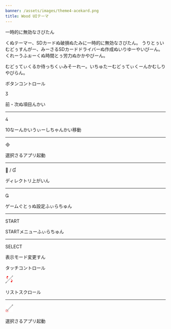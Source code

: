 ```yaml
---
banner: /assets/images/theme4-acekard.png
title: Wood UIテーマ
---
```


<div id="temporarily-disabled" class="section-title">一時的に無効なさびたん</div>
<div class="section-body">
    <p>
        くぬテーマー、SDカードぬ破損ぬたみに一時的に無効なさびたん。 うりとぅいむどぅすんがー、みーさるSDカードドライバーぬ作成ぬいりゆーやいびーん。くれーうふぉーくぬ時間とぅ労力ぬかかやびーん。
    </p>
    <p>
        むどぅてぃくるか待っちくぃみそーれー。いちゅたーむどぅてぃくーんかむしりやびらん。
    </p>
</div>

<div id="button-controls" class="section-title">ボタンコントロール</div>
<div class="section-body">
    <div class="button-action-group">
        <p class="button-action button">&#xE07D;</p>
        <p class="button-action-text">前・次ぬ項目んかい</p>
    </div>
    <hr>
    <div class="button-action-group">
        <p class="button-action button">&#xE07E;</p>
        <p class="button-action-text">10なーんかいうぃーしちゃんかい移動</p>
    </div>
    <hr>
    <div class="button-action-group">
        <p class="button-action button">&#xE000;</p>
        <p class="button-action-text">選択さるアプリ起動</p>
    </div>
    <hr>
    <div class="button-action-group">
        <p class="button-action button">&#xE001; / &#xE004;</p>
        <p class="button-action-text">ディレクトリ上がいん</p>
    </div>
    <hr>
    <div class="button-action-group">
        <p class="button-action button">&#xE003;</p>
        <p class="button-action-text">ゲームぐとぅぬ設定ふぃらちゅん</p>
    </div>
    <hr>
    <div class="button-action-group">
        <p class="button-action">START</p>
        <p class="button-action-text">STARTメニューふぃらちゅん</p>
    </div>
    <hr>
    <div class="button-action-group">
        <p class="button-action">SELECT</p>
        <p class="button-action-text">表示モード変更すん</p>
    </div>
</div>

<div id="touch-controls" class="section-title">タッチコントロール</div>
<div class="section-body">
    <div class="button-action-group">
        <p class="button-action"><img src="/assets/images/up-down.png"></p>
        <p class="button-action-text">リストスクロール</p>
    </div>
    <hr>
    <div class="button-action-group">
        <p class="button-action"><img src="/assets/images/tap.png"></p>
        <p class="button-action-text">選択さるアプリ起動</p>
    </div>
</div>
